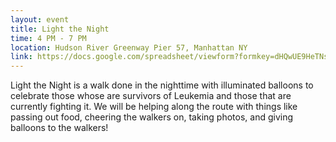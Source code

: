 ```yaml
---
layout: event
title: Light the Night
time: 4 PM - 7 PM
location: Hudson River Greenway Pier 57, Manhattan NY
link: https://docs.google.com/spreadsheet/viewform?formkey=dHQwUE9HeTNscHZjUHk2bDVXZDlteUE6MA
---
```

Light the Night is a walk done in the nighttime with illuminated balloons to celebrate those whose are survivors of Leukemia and those that are currently fighting it. We will be helping along the route with things like passing out food, cheering the walkers on, taking photos, and giving balloons to the walkers!